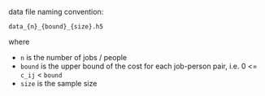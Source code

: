 data file naming convention:

```text
data_{n}_{bound}_{size}.h5
```

where

- `n` is the number of jobs / people
- `bound` is the upper bound of the cost for each job-person pair, i.e. 0 <= `c_ij` < `bound`
- `size` is the sample size

